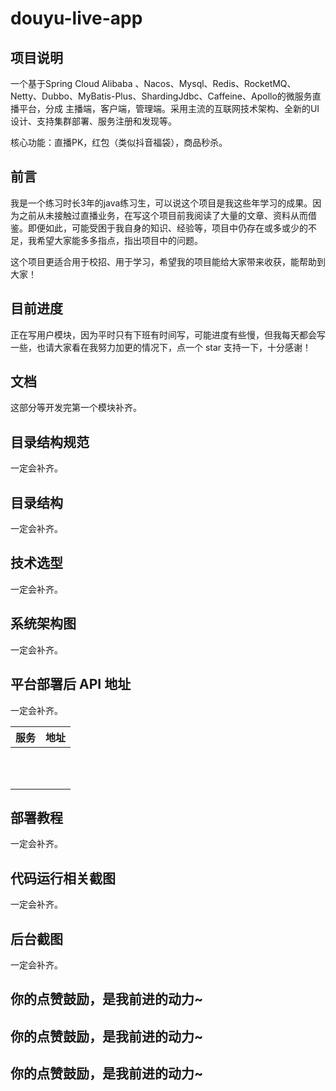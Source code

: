 # douyu-live-app
## 项目说明

一个基于Spring Cloud Alibaba 、Nacos、Mysql、Redis、RocketMQ、Netty、Dubbo、MyBatis-Plus、ShardingJdbc、Caffeine、Apollo的微服务直播平台，分成 主播端，客户端，管理端。采用主流的互联网技术架构、全新的UI设计、支持集群部署、服务注册和发现等。

核心功能：直播PK，红包（类似抖音福袋），商品秒杀。

## 前言

我是一个练习时长3年的java练习生，可以说这个项目是我这些年学习的成果。因为之前从未接触过直播业务，在写这个项目前我阅读了大量的文章、资料从而借鉴。即便如此，可能受困于我自身的知识、经验等，项目中仍存在或多或少的不足，我希望大家能多多指点，指出项目中的问题。

这个项目更适合用于校招、用于学习，希望我的项目能给大家带来收获，能帮助到大家！

## 目前进度

正在写用户模块，因为平时只有下班有时间写，可能进度有些慢，但我每天都会写一些，也请大家看在我努力加更的情况下，点一个 star 支持一下，十分感谢！

## 文档

这部分等开发完第一个模块补齐。

## 目录结构规范

一定会补齐。

## 目录结构

一定会补齐。

## 技术选型

一定会补齐。

## 系统架构图

一定会补齐。

## 平台部署后 API 地址

一定会补齐。

| 服务 | 地址 |
| ---- | ---- |
|      |      |
|      |      |
|      |      |
|      |      |
|      |      |
|      |      |
|      |      |
|      |      |
|      |      |
|      |      |
|      |      |



## 部署教程

一定会补齐。

## 代码运行相关截图

一定会补齐。

## 后台截图

一定会补齐。

## 你的点赞鼓励，是我前进的动力~

## 你的点赞鼓励，是我前进的动力~

## 你的点赞鼓励，是我前进的动力~

## 

